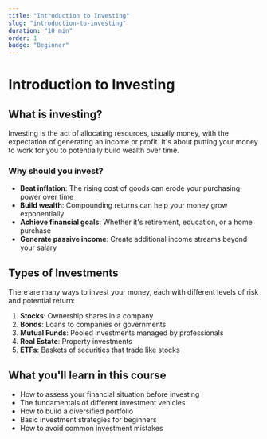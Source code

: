 ```yaml
---
title: "Introduction to Investing"
slug: "introduction-to-investing"
duration: "10 min"
order: 1
badge: "Beginner"
---
```


# Introduction to Investing

## What is investing?

Investing is the act of allocating resources, usually money, with the expectation of generating an income or profit. It's about putting your money to work for you to potentially build wealth over time.

### Why should you invest?

- **Beat inflation**: The rising cost of goods can erode your purchasing power over time
- **Build wealth**: Compounding returns can help your money grow exponentially
- **Achieve financial goals**: Whether it's retirement, education, or a home purchase
- **Generate passive income**: Create additional income streams beyond your salary

## Types of Investments

There are many ways to invest your money, each with different levels of risk and potential return:

1. **Stocks**: Ownership shares in a company
2. **Bonds**: Loans to companies or governments
3. **Mutual Funds**: Pooled investments managed by professionals
4. **Real Estate**: Property investments
5. **ETFs**: Baskets of securities that trade like stocks

## What you'll learn in this course

- How to assess your financial situation before investing
- The fundamentals of different investment vehicles
- How to build a diversified portfolio
- Basic investment strategies for beginners
- How to avoid common investment mistakes